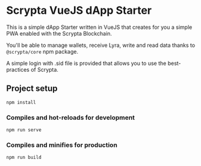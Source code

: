 # Scrypta VueJS dApp Starter

This is a simple dApp Starter written in VueJS that creates for you a simple PWA enabled with the Scrypta Blockchain.

You'll be able to manage wallets, receive Lyra, write and read data thanks to `@scrypta/core` npm package.

A simple login with .sid file is provided that allows you to use the best-practices of Scrypta.

## Project setup
```
npm install
```

### Compiles and hot-reloads for development
```
npm run serve
```

### Compiles and minifies for production
```
npm run build
```
